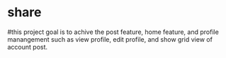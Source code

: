 # share
#this project goal is to achive the post feature, home feature, and profile manangement such as view profile, edit profile, and show grid view of account post.
